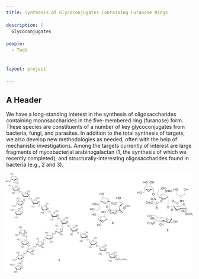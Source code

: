 ```yaml
---
title: Synthesis of Glycoconjugates Containing Furanose Rings

description: |
  Glycoconjugates

people:
  - Todd


layout: project

---
```


## A Header

We have a long-standing interest in the synthesis of oligosaccharides containing 
monosaccharides in the five-membered ring (furanose) form. These species are constituents of a 
number of key glycoconjugates from bacteria, fungi, and parasites. In addition to the total 
synthesis of targets, we also develop new methodologies as needed, often with the help of 
mechanistic investigations. Among the targets currently of interest are large fragments of 
mycobacterial arabinogalactan (1, the synthesis of which we recently completed), and 
structurally-interesting oligosaccharides found in bacteria (e.g., 2 and 3).


<img src="/img/Pic3a.png">